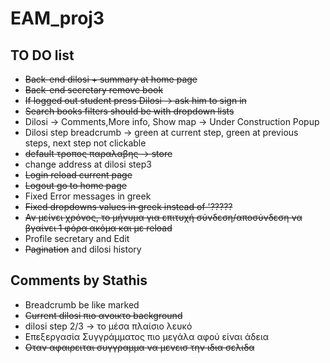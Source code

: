 # EAM_proj3

## TO DO list

* ~~Back-end dilosi + summary at home page~~
* ~~Back-end secretary remove book~~
* ~~If logged out student press Dilosi -> ask him to sign in~~
* ~~Search books filters should be with dropdown lists~~
* Dilosi -> Comments,More info, Show map -> Under Construction Popup
* Dilosi step breadcrumb -> green at current step, green at previous steps, next step not clickable
* ~~default τροπος παραλαβης -> store~~
* change address at dilosi step3
* ~~Login reload current page~~
* ~~Logout go to home page~~
* Fixed Error messages in greek
* ~~Fixed dropdowns values in greek instead of '?????~~
* ~~Αν μείνει χρόνος, το μήνυμα για επιτυχή σύνδεση/αποσύνδεση να βγαίνει 1 φόρα ακόμα και με reload~~
* Profile secretary and Edit
* ~~Pagination~~ and dilosi history

## Comments by Stathis

* Breadcrumb be like marked
* ~~Current dilosi πιο ανοικτο background~~
* dilosi step 2/3 -> το μέσα πλαίσιο λευκό
* Επεξεργασία Συγγράμματος πιο μεγάλα αφού είναι άδεια
* ~~Οταν αφαιρειται συγγραμμα να μενεισ την ιδια σελιδα~~
